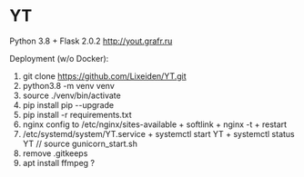 # YT
Python 3.8 + Flask 2.0.2 
http://yout.grafr.ru

Deployment (w/o Docker):
1. git clone https://github.com/Lixeiden/YT.git
2. python3.8 -m venv venv
3. source ./venv/bin/activate
4. pip install pip --upgrade
5. pip install -r requirements.txt
6. nginx config to /etc/nginx/sites-available + softlink + nginx -t + restart
7. /etc/systemd/system/YT.service + systemctl start YT + systemctl status YT // source gunicorn_start.sh
8. remove .gitkeeps
9. apt install ffmpeg ?